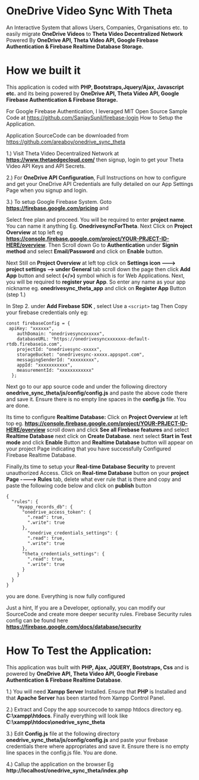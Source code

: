 # OneDrive Video Sync With Theta
An Interactive System that allows Users, Companies, Organisations etc. to easily migrate **OneDrive Videos** to **Theta Video Decentralized Network** Powered By
**OneDrive API, Theta Video API, Google Firebase Authentication & Firebase Realtime Database Storage.**

# How we built it

This application is coded with **PHP, Bootstraps,Jquery/Ajax, Javascript etc.** and its being powered by **OneDrive API, Theta Video API, Google Firebase Authentication & Firebase Storage.**

For Google Firebase Authentication, I leveraged MIT Open Source Sample Code at https://github.com/SanjaySunil/firebase-login
How to Setup the Application.

Application SourceCode can be downloaded from https://github.com/areaboy/onedrive_sync_theta



1.) Visit Theta Video Decentralized Network at **https://www.thetaedgecloud.com/** then signup, login to get your Theta Video API Keys and API Secrets.

2.) For **OneDrive API Configuration**, Full Instructions on how to configure and get your OneDrive API Credentials are fully detailed on our App Settings Page when you signup and login.

3.) To setup Google Firebase System. Goto **https://firebase.google.com/pricing** and

Select free plan and proceed. You will be required to enter **project name**. You can name it anything Eg. **OnedrivesyncForTheta**.
Next Click on **Project Overview** at top left eg **https://console.firebase.google.com/project/YOUR-PRJECT-ID-HERE/overview**. Then Scroll down Go to **Authentication** under **Signin method** and select **Email/Password** and click on **Enable** button.

Next Still on **Project Overview** at left top click on **Settings icon ---> project settings --> under General** tab scroll down the page then click **Add App** button and select **(</>)** symbol which is for Web Applications. Next, you will be required to **register your App**. So enter any name as your app nickname eg. **onedrivesync_theta_app** and click on **Register App** Button (step 1.)

In Step 2. under **Add Firebase SDK** , select Use a ```<script>``` tag Then Copy your firebase credentials only eg:

```
const firebaseConfig = {
 apiKey: "xxxxxx",
    authDomain: "onedrivesyncxxxxxx",
    databaseURL: "https://onedrivesyncxxxxxxx-default-rtdb.firebaseio.com",
    projectId: "onedrivesync-xxxxx",
    storageBucket: "onedrivesync-xxxxx.appspot.com",
    messagingSenderId: "xxxxxxxxx",
    appId: "xxxxxxxxxxx",
    measurementId: "xxxxxxxxxxxx"
  };

```
Next go to our app source code and under the following directory **onedrive_sync_theta/js/config/config.js** and paste the above code there and save it. Ensure there is no empty line spaces in the **config.js** file. You are done.

Its time to configure **Realtime Database:** Click on **Project Overview** at left top eg. **https://console.firebase.google.com/project/YOUR-PRJECT-ID-HERE/overview** scroll down and click **See all Firebase features** and select **Realtime Database** next click on **Create Database**. next select **Start in Test mode** and click **Enable** Button and **Realtime Database** button will appear on your project Page indicating that you have successfully Configured Firebase Realtime Database.

Finally,its time to setup your **Real-time Database Security** to prevent unauthorized Access. Click on **Real-time Database** button on your **project Page ----> Rules** tab, delete what ever rule that is there and copy and paste the following code below and click on **publish** button
```
{
  "rules": {
    "myapp_records_db": {
      "onedrive_access_token": {
        ".read": true,
        ".write": true
      },
        "onedrive_credentials_settings": {
        ".read": true,
        ".write": true
      },
      "theta_credentials_settings": {
        ".read": true,
        ".write": true
      }
    }
  }
}

```
you are done. Everything is now fully configured

Just a hint, If you are a Developer, optionally, you can modify our SourceCode and create more deeper security rules. Firebase Security rules config can be found here **https://firebase.google.com/docs/database/security**

# How To Test the Application:

This application was built with **PHP, Ajax, JQUERY, Bootstraps, Css** and is powered by **OneDrive API, Theta Video API, 
Google Firebase Authentication & Firebase Realtime Database**.


1.) You will need **Xampp Server** Installed.  Ensure that **PHP** is Installed and that **Apache Server** has been started from Xampp Control Panel.

2.) Extract and Copy the app sourcecode to xampp htdocs directory eg. **C:\xampp\htdocs**. Finally everything will look like
**C:\xampp\htdocs\onedrive_sync_theta**

3.) Edit **Config.js** file at the following directory **onedrive_sync_theta/js/config/config.js** and paste your firebase credentials there where appropriates
 and save it. Ensure there is no empty line spaces in the config.js file. You are done.



4.) Callup the application on the browser Eg **http://localhost/onedrive_sync_theta/index.php**

